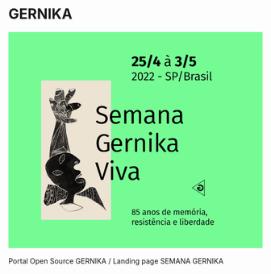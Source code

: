 # GERNIKA

![alt text](https://github.com/marcelxv/gernika/blob/main/banner.png?raw=true)

 
Portal Open Source GERNIKA / Landing page SEMANA GERNIKA

